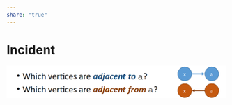 ```yaml
---  
share: "true"  
---  
```

# Incident  
![Pasted image 20240111145915.png](./assets/Pasted%20image%2020240111145915.png)  
  
